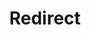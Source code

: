 ﻿---
layout: src/layouts/Redirect.astro
title: Redirect
redirect: /docs/deployments/aws
pubDate:  2023-01-01
navSearch: false
navSitemap: false
navMenu: false
---
